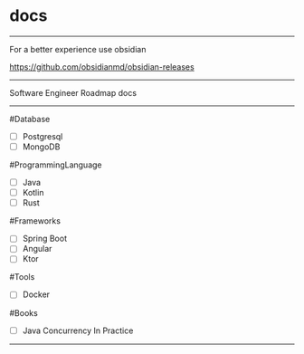 # docs
---

For a better experience use obsidian

https://github.com/obsidianmd/obsidian-releases

---
Software Engineer Roadmap docs

---

#Database
- [ ] Postgresql
- [ ] MongoDB

#ProgrammingLanguage
- [ ] Java
- [ ] Kotlin
- [ ] Rust

#Frameworks
- [ ] Spring Boot
- [ ] Angular
- [ ] Ktor

#Tools
- [ ] Docker

#Books
- [ ] Java Concurrency In Practice
---
